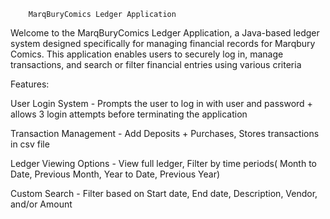         MarqBuryComics Ledger Application

Welcome to the MarqBuryComics Ledger Application, a Java-based ledger system designed specifically for managing financial records for Marqbury Comics. This application enables users to securely log in, manage transactions, and search or filter financial entries using various criteria


Features:

User Login System - Prompts the user to log in with user and password + allows 3 login attempts before terminating the application

Transaction Management - 
Add Deposits + Purchases, Stores transactions in csv file

Ledger Viewing Options - View full ledger, Filter by time periods( Month to Date, Previous Month, Year to Date, Previous Year)

Custom Search - Filter based on Start date, End date, Description, Vendor, and/or Amount

